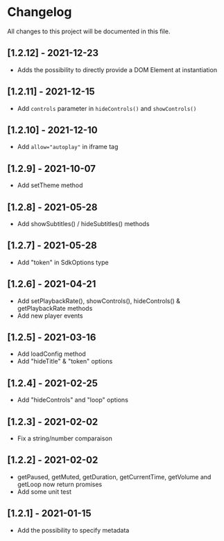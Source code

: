 # Changelog
All changes to this project will be documented in this file.

## [1.2.12] - 2021-12-23
- Adds the possibility to directly provide a DOM Element at instantiation
  
## [1.2.11] - 2021-12-15
- Add `controls` parameter in `hideControls()` and `showControls()`

## [1.2.10] - 2021-12-10
- Add `allow="autoplay"` in iframe tag

## [1.2.9] - 2021-10-07
- Add setTheme method

## [1.2.8] - 2021-05-28
- Add showSubtitles() / hideSubtitles() methods
  
## [1.2.7] - 2021-05-28
- Add "token" in SdkOptions type

## [1.2.6] - 2021-04-21
- Add setPlaybackRate(), showControls(), hideControls() & getPlaybackRate methods
- Add  new player events

## [1.2.5] - 2021-03-16
- Add loadConfig method
- Add "hideTitle" & "token" options

## [1.2.4] - 2021-02-25
- Add "hideControls" and "loop" options

## [1.2.3] - 2021-02-02
- Fix a string/number comparaison

## [1.2.2] - 2021-02-02
- getPaused, getMuted, getDuration, getCurrentTime, getVolume and getLoop now return promises
- Add some unit test

## [1.2.1] - 2021-01-15
- Add the possibility to specify metadata